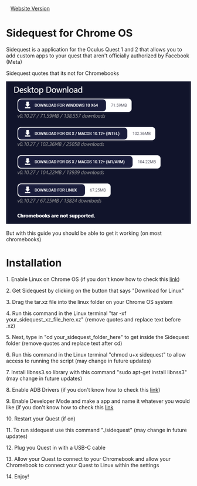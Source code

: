 <marquee direction="right"><a href="http://finobe.rf.gd/projects/sidequest-chromeos/">Website Version</a></marquee>
<h1> Sidequest for Chrome OS </h1>
<p> Sidequest is a application for the Oculus Quest 1 and 2 that allows you to add custom apps to your quest that aren't officially authorized by Facebook (Meta) </p>
<p> Sidequest quotes that its not for Chromebooks </p>
<img src="https://github.com/finobeproject/sidequest-chromeos/blob/main/chromebook_notsupported.PNG" alt="Chromebook Not Supported Image">
<p> But with this guide you should be able to get it working (on most chromebooks)
<h1> Installation </h1>
<p> 1. Enable Linux on Chrome OS (if you don't know how to check this <a href="https://youtu.be/l2__5omnfQ8">link</a>) </p>
<p> 2. Get Sidequest by clicking on the button that says "Download for Linux" </p>
<p> 3. Drag the tar.xz file into the linux folder on your Chrome OS system </p>
<p> 4. Run this command in the Linux terminal "tar -xf your_sidequest_xz_file_here.xz" (remove quotes and replace text before .xz) </p>
<p> 5. Next, type in "cd your_sidequest_folder_here" to get inside the Sidequest folder (remove quotes and replace text after cd) </p>
<p> 6. Run this command in the Linux terminal "chmod u+x sidequest" to allow access to running the script (may change in future updates)
<p> 7. Install libnss3.so library with this command "sudo apt-get install libnss3" (may change in future updates)</p>
<p> 8. Enable ADB Drivers (if you don't know how to check this <a href="https://youtu.be/lgIZuqwTuAo">link</a>) </p>
<p> 9. Enable Developer Mode and make a app and name it whatever you would like (if you don't know how to check this <a href="https://youtu.be/mxzkVtrUWzc">link</a> </p>
<p> 10. Restart your Quest (if on) </p>
<p> 11. To run sidequest use this command "./sidequest" (may change in future updates) </p>
<p> 12. Plug you Quest in with a USB-C cable <p>
<p> 13. Allow your Quest to connect to your Chromebook and allow your Chromebook to connect your Quest to Linux within the settings </p>
<p> 14. Enjoy! </p>
